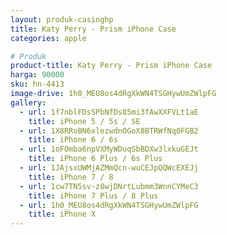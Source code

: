 ```yaml
---
layout: produk-casinghp
title: Katy Perry - Prism iPhone Case
categories: apple

# Produk
product-title: Katy Perry - Prism iPhone Case
harga: 90000
sku: hn-4413
image-drive: 1h0_MEU8os4dRgXkWN4TSGHywUmZWlpFG
gallery:
  - url: 1f7nblFDsSPbNfDs85mi3fAwXXFVLt1aE
    title: iPhone 5 / 5s / SE
  - url: 1X8RRoBN6xlezwdnOGoX8BTRWfNq0FGB2
    title: iPhone 6 / 6s
  - url: 1oFOmba6npVXMyWDuqSbBDXw3lxkuGEJt
    title: iPhone 6 Plus / 6s Plus
  - url: 1JAjsxUWMjAZMmQcn-wuCEJpQQWcEXEJj
    title: iPhone 7 / 8
  - url: 1cw7TN5sv-z8wjDNrtLubmm3WnnCYMeC3
    title: iPhone 7 Plus / 8 Plus
  - url: 1h0_MEU8os4dRgXkWN4TSGHywUmZWlpFG
    title: iPhone X
---
```

